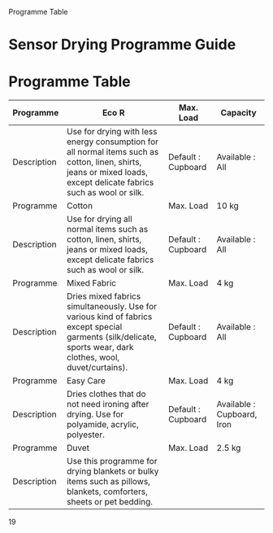 Programme Table
# Sensor Drying Programme Guide

# Programme Table

| Programme   | Eco R                                                                                                                                                               | Max. Load          | Capacity                   |
| ----------- | ------------------------------------------------------------------------------------------------------------------------------------------------------------------- | ------------------ | -------------------------- |
| Description | Use for drying with less energy consumption for all normal items such as cotton, linen, shirts, jeans or mixed loads, except delicate fabrics such as wool or silk. | Default : Cupboard | Available : All            |
| Programme   | Cotton                                                                                                                                                              | Max. Load          | 10 kg                      |
| Description | Use for drying all normal items such as cotton, linen, shirts, jeans or mixed loads, except delicate fabrics such as wool or silk.                                  | Default : Cupboard | Available : All            |
| Programme   | Mixed Fabric                                                                                                                                                        | Max. Load          | 4 kg                       |
| Description | Dries mixed fabrics simultaneously. Use for various kind of fabrics except special garments (silk/delicate, sports wear, dark clothes, wool, duvet/curtains).       | Default : Cupboard | Available : All            |
| Programme   | Easy Care                                                                                                                                                           | Max. Load          | 4 kg                       |
| Description | Dries clothes that do not need ironing after drying. Use for polyamide, acrylic, polyester.                                                                         | Default : Cupboard | Available : Cupboard, Iron |
| Programme   | Duvet                                                                                                                                                               | Max. Load          | 2.5 kg                     |
| Description | Use this programme for drying blankets or bulky items such as pillows, blankets, comforters, sheets or pet bedding.                                                 |                    |                            |

19